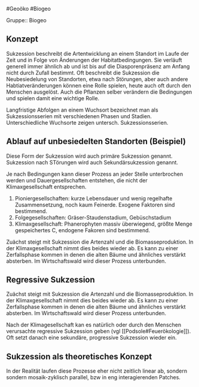 #Geoöko #Biogeo

Gruppe:: Biogeo

## Konzept

Sukzession beschreibt die Artentwicklung an einem Standort im Laufe der Zeit und in Folge von Änderungen der Habitatbedingungen. Sie verläuft generell immer ähnlich ab und ist bis auf die Diasporenpräsenz am Anfang nicht durch Zufall bestimmt. Oft beschreibt die Sukzession die Neubesiedelung von Standorten, etwa nach Störungen, aber auch andere Habtiatveränderungen können eine Rolle spielen, heute auch oft durch den Menschen ausgelöst. Auch die Pflanzen selber verändern die Bedingungen und spielen damit eine wichtige Rolle. 

Langfristige Abfolgen an einem Wuchsort bezeichnet man als Sukzessionsserien mit verschiedenen Phasen und Stadien. Unterschiedliche Wuchsorte zeigen untersch. Sukzessionsserien.

## Ablauf auf unbesiedelten Standorten (Beispiel)

Diese Form der Sukzession wird auch primäre Sukzession genannt. Sukzession nach STörungen wird auch Sekundärsukzession genannt.

Je nach Bedingungen kann dieser Prozess an jeder Stelle unterbrochen werden und Dauergesellschaften entstehen, die nicht der Klimaxgesellschaft entsprechen. 

1. Pioniergesellschaften: kurze Lebensdauer und wenig regelhafte Zusammensetzung, noch kaum Feinerde. Exogene Faktoren sind bestimmend.
2. Folgegesellschaften: Gräser-Staudenstadium, Gebüschstadium
3. Klimaxgesellschaft: Phanerophyten massiv überwiegend, größte Menge gespeichertes C, endogene Fakoren sind bestimmend.

Zuächst steigt mit Sukzession die Artenzahl und die Biomasseproduktion. In der Klimaxgesellschaft nimmt dies beides wieder ab. Es kann zu einer Zerfallsphase kommen in denen die alten Bäume und ähnliches verstärkt absterben. Im Wirtschaftswald wird dieser Prozess unterbunden.

## Regressive Sukzession

Zuächst steigt mit Sukzession die Artenzahl und die Biomasseproduktion. In der Klimaxgesellschaft nimmt dies beides wieder ab. Es kann zu einer Zerfallsphase kommen in denen die alten Bäume und ähnliches verstärkt absterben. Im Wirtschaftswald wird dieser Prozess unterbunden.

Nach der Klimagesellschaft kan es natürlich oder durch den Menschen verursachte regressive Sukzession geben (vgl [[Podsole#Feuerökologie]]). Oft setzt danach eine sekundäre, progressive Sukzession wieder ein. 

## Sukzession als theoretisches Konzept

In der Realität laufen diese Prozesse eher nicht zeitlich linear ab, sondern sondern mosaik-zyklisch parallel, bzw in eng interagierenden Patches.